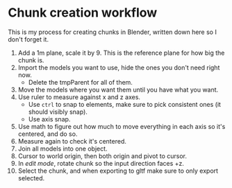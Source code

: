 # Chunk creation workflow
This is my process for creating chunks in Blender, written down here so I don't forget it.

1. Add a 1m plane, scale it by 9. This is the reference plane for how big the chunk is.
2. Import the models you want to use, hide the ones you don't need right now.
   * Delete the tmpParent for all of them.
3. Move the models where you want them until you have what you want.
4. Use ruler to measure against x and z axes.
    * Use `ctrl` to snap to elements, make sure to pick consistent ones (it should visibly snap).
    * Use axis snap.
5. Use math to figure out how much to move everything in each axis so it's centered, and do so.
6. Measure again to check it's centered.
7. Join all models into one object.
8. Cursor to world origin, then both origin and pivot to cursor.
9. In *edit mode*, rotate chunk so the input direction faces +z. 
10. Select the chunk, and when exporting to gltf make sure to only export selected.
